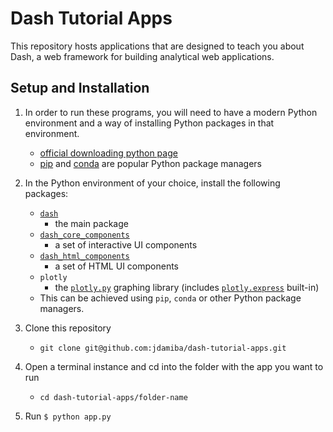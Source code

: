 # Dash Tutorial Apps 

This repository hosts applications that are designed to teach you about Dash, a web framework for building analytical web applications. 

## Setup and Installation

1. In order to run these programs, you will need to have a modern Python environment and a way of installing Python packages in that environment. 
    - [official downloading python page](https://wiki.python.org/moin/BeginnersGuide/Download)
    - [pip](https://pip.pypa.io/en/stable/installing/) and [conda](https://docs.conda.io/projects/conda/en/latest/user-guide/install/index.html) are popular Python package managers 

2. In the Python environment of your choice, install the following packages:
    - [`dash`](https://dash.plot.ly/)
        - the main package
    - [`dash_core_components`](https://dash.plot.ly/dash-core-components)
        - a set of interactive UI components
    - [`dash_html_components`](https://dash.plot.ly/dash-html-components)
        - a set of HTML UI components
    - `plotly`
        - the [`plotly.py`](https://plot.ly/python/) graphing library (includes [`plotly.express`](https://plot.ly/python/plotly-express/) built-in)
    - This can be achieved using `pip`, `conda` or other Python package managers.

3. Clone this repository
    - `git clone git@github.com:jdamiba/dash-tutorial-apps.git`

4. Open a terminal instance and cd into the folder with the app you want to run
    - `cd dash-tutorial-apps/folder-name`

5. Run `$ python app.py` 
